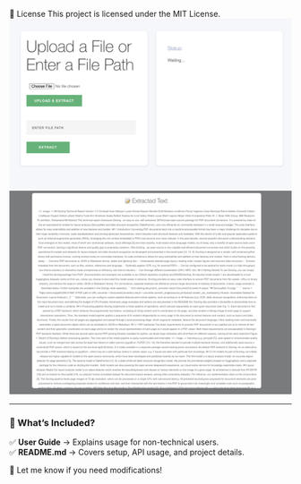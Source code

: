 📜 License
This project is licensed under the MIT License.
![alt text](./images/main.png)
![alt text](./images/extract.png)

---

### **🔹 What’s Included?**
✅ **User Guide** → Explains usage for non-technical users.  
✅ **README.md** → Covers setup, API usage, and project details.  

🚀 Let me know if you need modifications!
